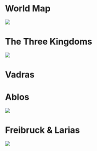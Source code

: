 # World Map

![](Fera%20World%20Map.png)

# The Three Kingdoms

![](Three%20Kingdoms.png)

# Vadras

# Ablos
![](Ablos.png)

# Freibruck & Larias

![](Larias%20&%20Freibruck%201.png)